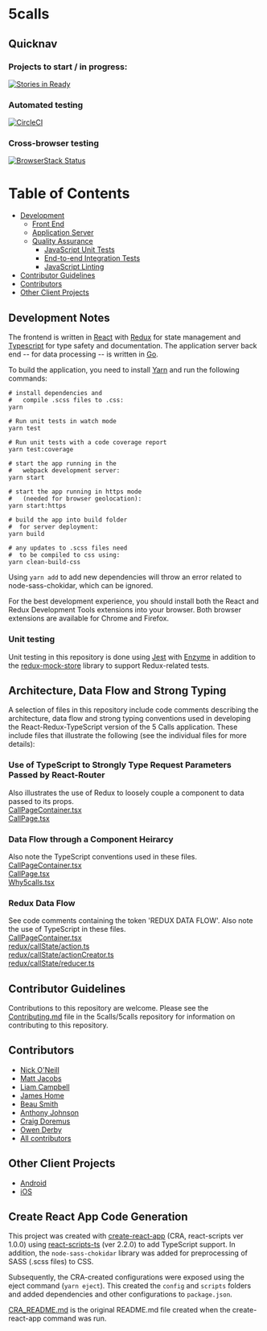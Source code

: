 # 5calls

## Quicknav
### Projects to start / in progress:
[![Stories in Ready](https://badge.waffle.io/5calls/5calls.png?label=ready&title=Ready)](http://waffle.io/5calls/5calls)
### Automated testing
[![CircleCI](https://circleci.com/gh/5calls/5calls.svg?style=svg)](https://circleci.com/gh/5calls/5calls)
### Cross-browser testing
[![BrowserStack Status](https://www.browserstack.com/automate/badge.svg?badge_key=5calls)](https://www.browserstack.com/automate/public-build/5calls)


# Table of Contents
* [Development](#Development)
    * [Front End](#Front_End)
    * [Application Server](#Application_Server)
    * [Quality Assurance](#QA)
        * [JavaScript Unit Tests](#JavaScript_Unit_Tests)
        * [End-to-end Integration Tests](#End-to-end_Integration_Tests)
        * [JavaScript Linting](#ESLint)
* [Contributor Guidelines](#Contributor_Guidelines)
* [Contributors](#Contributors)
* [Other Client Projects](#Other_Client_Projects)

## Development Notes

The frontend is written in [React](https://facebook.github.io/react/) with [Redux](http://redux.js.org/) for state management and [Typescript](https://www.typescriptlang.org/) for type safety and documentation. The application server back end -- for data processing -- is written in [Go](https://golang.org/).

To build the application, you need to install [Yarn](https://yarnpkg.com/) and run the following commands:
```
# install dependencies and
#   compile .scss files to .css:
yarn

# Run unit tests in watch mode
yarn test

# Run unit tests with a code coverage report
yarn test:coverage

# start the app running in the
#   webpack development server:
yarn start

# start the app running in https mode
#   (needed for browser geolocation):
yarn start:https

# build the app into build folder
#  for server deployment:
yarn build

# any updates to .scss files need
#  to be compiled to css using:
yarn clean-build-css
```

Using `yarn add` to add new dependencies
will throw an error related to node-sass-chokidar, which can be ignored.

For the best development experience, you should install both the React and Redux Development Tools extensions into your browser. Both browser extensions are available for Chrome and Firefox.

### Unit testing
Unit testing in this repository is done using [Jest](https://facebook.github.io/jest/) with [Enzyme](https://github.com/airbnb/enzyme) in addition to the [redux-mock-store](https://github.com/arnaudbenard/redux-mock-store) library to support Redux-related tests.

## Architecture, Data Flow and Strong Typing
A selection of files in this repository include code comments describing the architecture, data flow and strong typing conventions used in developing the React-Redux-TypeScript version of the 5 Calls application. These include files that illustrate the following (see the individual files for more details):

### Use of TypeScript to Strongly Type Request Parameters Passed by React-Router
Also illustrates the use of Redux to loosely couple a component to data passed to its props.<br/>
[CallPageContainer.tsx](https://github.com/5calls/react-dev/blob/master/src/components/call/CallPageContainer.tsx)<br/>
[CallPage.tsx](https://github.com/5calls/react-dev/blob/master/src/components/call/CallPage.tsx)<br/>

### Data Flow through a Component Heirarcy
Also note the TypeScript conventions used in these files.<br/>
[CallPageContainer.tsx](https://github.com/5calls/react-dev/blob/master/src/components/call/CallPageContainer.tsx)<br/>
[CallPage.tsx](https://github.com/5calls/react-dev/blob/master/src/components/call/CallPage.tsx)<br/>
[Why5calls.tsx](https://github.com/5calls/react-dev/blob/master/src/components/call/Call.tsx)<br/>

### Redux Data Flow

See code comments containing the token 'REDUX DATA FLOW'. Also note the use of TypeScript in these files.<br/>
[CallPageContainer.tsx](https://github.com/5calls/react-dev/blob/master/src/components/call/CallPageContainer.tsx)<br/>
[redux/callState/action.ts](https://github.com/5calls/react-dev/blob/master/src/redux/callState/action.ts)<br/>
[redux/callState/actionCreator.ts](https://github.com/5calls/react-dev/blob/master/src/redux/callState/actionCreator.ts)<br/>
[redux/callState/reducer.ts](https://github.com/5calls/react-dev/blob/master/src/redux/callState/reducer.ts)<br/>

## Contributor Guidelines

Contributions to this repository are welcome. Please see the [Contributing.md](https://github.com/5calls/5calls/blob/master/CONTRIBUTING.md) file in the 5calls/5calls repository for information on contributing to this repository.

<a id="Contributors"></a>
## Contributors
 - [Nick O'Neill](https://github.com/nickoneill)
 - [Matt Jacobs](https://github.com/capndesign)
 - [Liam Campbell](https://github.com/liamdanger)
 - [James Home](https://github.com/jameshome)
 - [Beau Smith](https://github.com/beausmith)
 - [Anthony Johnson](https://github.com/agjohnson)
 - [Craig Doremus](https://github.com/cdoremus)
 - [Owen Derby](https://github.com/oderby)
 - [All contributors](https://github.com/5calls/5calls/graphs/contributors)

 <a id="Other_Client_Projects"></a>
## Other Client Projects
 - [Android](https://github.com/5calls/android)
 - [iOS](https://github.com/5calls/ios)

## Create React App Code Generation

This project was created with [create-react-app](https://github.com/facebookincubator/create-react-app) (CRA, react-scripts ver 1.0.0) using [react-scripts-ts](https://github.com/wmonk/create-react-app-typescript) (ver 2.2.0) to add TypeScript support. In addition, the `node-sass-chokidar` library was added for preprocessing of SASS (.scss files) to CSS.

Subsequently, the CRA-created configurations were exposed using the eject command (`yarn eject`). This created the `config` and `scripts` folders and added dependencies and other configurations to `package.json`.

[CRA_README.md](CRA_README.md) is the original README.md file created when the create-react-app command was run.
